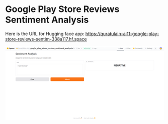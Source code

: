 # Google Play Store Reviews Sentiment Analysis

Here is the URL for Hugging face app: https://quratulain-ai11-google-play-store-reviews-sentim-338a117.hf.space

![image)](image.png)

